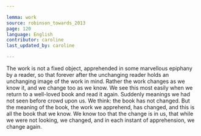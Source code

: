 ```yaml
---

lemma: work
source: robinson_towards_2013
page: 120
language: English
contributor: caroline
last_updated_by: caroline

---
```


The work is not a fixed object, apprehended in some marvellous epiphany by a reader, so that forever after the unchanging reader holds an unchanging image of the work in mind. Rather the work changes as we know it, and we change too as we know. We see this most easily when we return to a well-loved book and read it again. Suddenly meanings we had not seen before crowd upon us. We think: the book has not changed. But the meaning of the book, the work we apprehend, has changed, and this is all the book that we know. We know too that the change is in us, that while we were not looking, we changed, and in each instant of apprehension, we change again.
